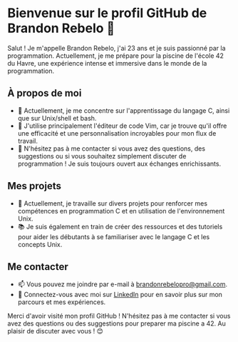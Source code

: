 # Bienvenue sur le profil GitHub de Brandon Rebelo 👋

Salut ! Je m'appelle Brandon Rebelo, j'ai 23 ans et je suis passionné par la programmation. Actuellement, je me prépare pour la piscine de l'école 42 du Havre, une expérience intense et immersive dans le monde de la programmation.

## À propos de moi

- 🔭 Actuellement, je me concentre sur l'apprentissage du langage C, ainsi que sur Unix/shell et bash.
- 🌱 J'utilise principalement l'éditeur de code Vim, car je trouve qu'il offre une efficacité et une personnalisation incroyables pour mon flux de travail.
- 💬 N'hésitez pas à me contacter si vous avez des questions, des suggestions ou si vous souhaitez simplement discuter de programmation ! Je suis toujours ouvert aux échanges enrichissants.

## Mes projets

- 🚀 Actuellement, je travaille sur divers projets pour renforcer mes compétences en programmation C et en utilisation de l'environnement Unix.
- 📚 Je suis également en train de créer des ressources et des tutoriels pour aider les débutants à se familiariser avec le langage C et les concepts Unix.

## Me contacter

- 📫 Vous pouvez me joindre par e-mail à [brandonrebelopro@gmail.com](mailto:brandonrebelopro@gmail.com).
- 💼 Connectez-vous avec moi sur [LinkedIn](https://www.linkedin.com/in/brandon-rebelo) pour en savoir plus sur mon parcours et mes expériences.

Merci d'avoir visité mon profil GitHub ! N'hésitez pas à me contacter si vous avez des questions ou des suggestions pour preparer ma piscine a 42. Au plaisir de discuter avec vous ! 😊
